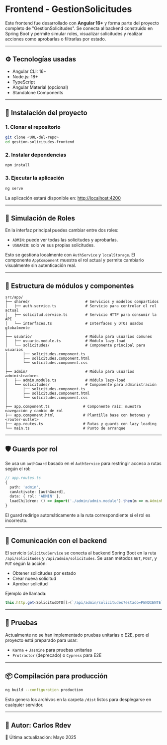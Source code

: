 # Frontend - GestionSolicitudes

Este frontend fue desarrollado con **Angular 16+** y forma parte del proyecto completo de "GestionSolicitudes". Se conecta al backend construido en Spring Boot y permite simular roles, visualizar solicitudes y realizar acciones como aprobarlas o filtrarlas por estado.

---

## ⚙️ Tecnologías usadas

* Angular CLI: 16+
* Node.js: 18+
* TypeScript
* Angular Material (opcional)
* Standalone Components

---

## 🚀 Instalación del proyecto

### 1. Clonar el repositorio

```bash
git clone <URL-del-repo>
cd gestion-solicitudes-frontend
```

### 2. Instalar dependencias

```bash
npm install
```

### 3. Ejecutar la aplicación

```bash
ng serve
```

La aplicación estará disponible en: [http://localhost:4200](http://localhost:4200)

---

## 👥 Simulación de Roles

En la interfaz principal puedes cambiar entre dos roles:

* `ADMIN`: puede ver todas las solicitudes y aprobarlas.
* `USUARIO`: solo ve sus propias solicitudes.

Esto se gestiona localmente con `AuthService` y `localStorage`. El componente `AppComponent` muestra el rol actual y permite cambiarlo visualmente sin autenticación real.

---

## 🧩 Estructura de módulos y componentes

```text
src/app/
├── shared/                         # Servicios y modelos compartidos
│   ├── auth.service.ts             # Servicio para controlar el rol actual
│   ├── solicitud.service.ts        # Servicio HTTP para consumir la API
│   └── interfaces.ts               # Interfaces y DTOs usados globalmente
│
├── usuario/                        # Módulo para usuarios comunes
│   ├── usuario.module.ts           # Módulo lazy-load
│   └── solicitudes/                # Componente principal para usuarios
│       ├── solicitudes.component.ts
│       ├── solicitudes.component.html
│       └── solicitudes.component.css
│       
├── admin/                          # Módulo para usuarios administradores
│   ├── admin.module.ts             # Módulo lazy-load
│   └── solicitudes/                # Componente para administración
│       ├── solicitudes.component.ts
│       ├── solicitudes.component.html
│       └── solicitudes.component.css
│
├── app.component.ts               # Componente raíz: muestra navegación y cambio de rol
├── app.component.html             # Plantilla base con botones y <router-outlet>
├── app.routes.ts                  # Rutas y guards con lazy loading
└── main.ts                        # Punto de arranque
```

---

## 🛡️ Guards por rol

Se usa un `authGuard` basado en el `AuthService` para restringir acceso a rutas según el rol:

```ts
// app.routes.ts
{
  path: 'admin',
  canActivate: [authGuard],
  data: { rol: 'ADMIN' },
  loadChildren: () => import('./admin/admin.module').then(m => m.AdminModule)
}
```

El guard redirige automáticamente a la ruta correspondiente si el rol es incorrecto.

---

## 🔗 Comunicación con el backend

El servicio `SolicitudService` se conecta al backend Spring Boot en la ruta `/api/solicitudes` y `/api/admin/solicitudes`. Se usan métodos `GET`, `POST`, y `PUT` según la acción:

* Obtener solicitudes por estado
* Crear nueva solicitud
* Aprobar solicitud

Ejemplo de llamada:

```ts
this.http.get<SolicitudDTO[]>(`/api/admin/solicitudes?estado=PENDIENTE`)
```

---

## 🧪 Pruebas

Actualmente no se han implementado pruebas unitarias o E2E, pero el proyecto está preparado para usar:

* `Karma` + `Jasmine` para pruebas unitarias
* `Protractor` (deprecado) o `Cypress` para E2E

---

## 📦 Compilación para producción

```bash
ng build --configuration production
```

Esto genera los archivos en la carpeta `/dist` listos para desplegarse en cualquier servidor.

---

## 📄 Autor: Carlos Rdev

📅 Última actualización: Mayo 2025
